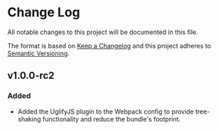 # Change Log

All notable changes to this project will be documented in this file.

The format is based on [Keep a Changelog](http://keepachangelog.com/) and this project adheres to [Semantic Versioning](http://semver.org/).


## v1.0.0-rc2

### Added

* Added the UglifyJS plugin to the Webpack config to provide tree-shaking functionality and reduce the bundle's footprint.
